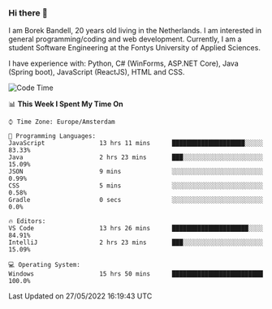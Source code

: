 ### Hi there 👋

I am Borek Bandell, 20 years old living in the Netherlands. I am interested in general programming/coding and web development. Currently, I am a student Software Engineering at the Fontys University of Applied Sciences.

I have experience with: Python, C# (WinForms, ASP.NET Core), Java (Spring boot), JavaScript (ReactJS), HTML and CSS.

<!--START_SECTION:waka-->
![Code Time](http://img.shields.io/badge/Code%20Time-158%20hrs%208%20mins-blue)

📊 **This Week I Spent My Time On** 

```text
⌚︎ Time Zone: Europe/Amsterdam

💬 Programming Languages: 
JavaScript               13 hrs 11 mins      ████████████████████░░░░░   83.33% 
Java                     2 hrs 23 mins       ███░░░░░░░░░░░░░░░░░░░░░░   15.09% 
JSON                     9 mins              ░░░░░░░░░░░░░░░░░░░░░░░░░   0.99% 
CSS                      5 mins              ░░░░░░░░░░░░░░░░░░░░░░░░░   0.58% 
Gradle                   0 secs              ░░░░░░░░░░░░░░░░░░░░░░░░░   0.0%

🔥 Editors: 
VS Code                  13 hrs 26 mins      █████████████████████░░░░   84.91% 
IntelliJ                 2 hrs 23 mins       ███░░░░░░░░░░░░░░░░░░░░░░   15.09%

💻 Operating System: 
Windows                  15 hrs 50 mins      █████████████████████████   100.0%

```


 Last Updated on 27/05/2022 16:19:43 UTC
<!--END_SECTION:waka-->

<!--**tcBorek2002/tcBorek2002** is a ✨ _special_ ✨ repository because its `README.md` (this file) appears on your GitHub profile.

Here are some ideas to get you started:

- 🔭 I’m currently working on ...
- 🌱 I’m currently learning ...
- 👯 I’m looking to collaborate on ...
- 🤔 I’m looking for help with ...
- 💬 Ask me about ...
- 📫 How to reach me: ...
- 😄 Pronouns: ...
- ⚡ Fun fact: ...
-->
